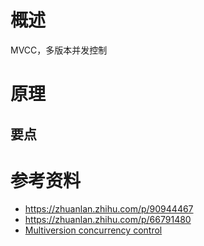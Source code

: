 # 概述

MVCC，多版本并发控制

# 原理

##  要点



# 参考资料

- https://zhuanlan.zhihu.com/p/90944467
- https://zhuanlan.zhihu.com/p/66791480
- [Multiversion concurrency control](https://en.wikipedia.org/wiki/Multiversion_concurrency_control)